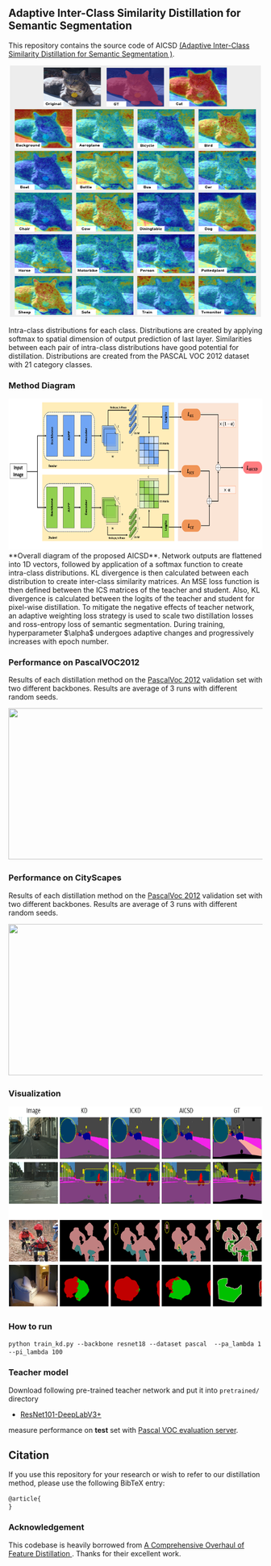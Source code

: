 ## Adaptive Inter-Class Similarity Distillation for Semantic Segmentation 
 This repository contains the source code of AICSD [(Adaptive Inter-Class Similarity Distillation for Semantic Segmentation )](https://drive.google.com/file/d/1wrWg54G1ex-8WRYVMGziWTapXFsFMEW0/view?usp=drivesdk).

<p align="center">
 <img src="https://raw.githubusercontent.com/AmirMansurian/AICSD/main/Images/pull_figure_main.png"  width="500" height="500"/>
</p>

 Intra-class distributions for each class. Distributions are created by applying softmax to spatial dimension of output prediction of last layer. Similarities between each pair of intra-class distributions have good potential for distillation. Distributions are created from the PASCAL VOC 2012 dataset with 21 category classes.

### Method Diagram
<img src="https://raw.githubusercontent.com/AmirMansurian/AICSD/main/Images/Method_diagram.png"  width="700" height="300" />
**Overall diagram of the proposed AICSD**. Network outputs are flattened into 1D vectors, followed by application of a softmax function to create intra-class distributions. KL divergence is then calculated between each distribution to create inter-class similarity matrices. An MSE loss function is then defined between the ICS matrices of the teacher and student. Also, KL divergence is calculated between the logits of the teacher and student for pixel-wise distillation. To mitigate the negative effects of teacher network, an adaptive weighting loss strategy is used to scale two distillation losses and ross-entropy loss of semantic segmentation. During training, hyperparameter $\alpha$ undergoes adaptive changes and progressively increases with epoch number.

### Performance on PascalVOC2012
Results of each distillation method on the [PascalVoc 2012](http://host.robots.ox.ac.uk/pascal/VOC/voc2012/) validation set with two different backbones. Results are average of 3 runs with different random seeds.

<img src="https://github.com/AmirMansurian/KD/blob/main/Images/results.png"   width="700" height="300"/>


### Performance on CityScapes
Results of each distillation method on the [PascalVoc 2012](http://host.robots.ox.ac.uk/pascal/VOC/voc2012/) validation set with two different backbones. Results are average of 3 runs with different random seeds.

<img src="https://github.com/AmirMansurian/KD/blob/main/Images/results.png"   width="700" height="300"/>

### Visualization
<img src="https://raw.githubusercontent.com/AmirMansurian/AICSD/main/Images/visualization_2.png"   width="700" height="400"/>

### How to run
  ```shell
  python train_kd.py --backbone resnet18 --dataset pascal  --pa_lambda 1 --pi_lambda 100 
  ```

### Teacher model
Download following pre-trained teacher network and put it into ```pretrained/``` directory
- [ResNet101-DeepLabV3+](https://drive.google.com/open?id=1Pz2OT5KoSNvU5rc3w5d2R8_0OBkKSkLR)

 measure performance on **test** set with [Pascal VOC evaluation server](http://host.robots.ox.ac.uk/pascal/VOC/).
 
 ## Citation
If you use this repository for your research or wish to refer to our distillation method, please use the following BibTeX entry:
```
@article{
}
```

### Acknowledgement
This codebase is heavily borrowed from [A Comprehensive Overhaul of Feature Distillation ](https://github.com/clovaai/overhaul-distillation). Thanks for their excellent work.
